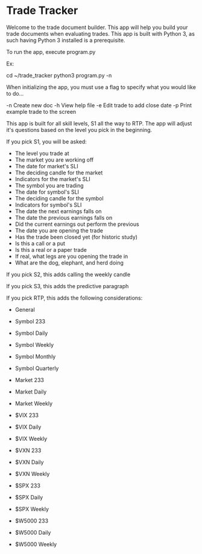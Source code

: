 # Trade Tracker

Welcome to the trade document builder. This app will help you build your trade documents when evaluating trades. This app is built with Python 3, as such having Python 3 installed is a prerequisite.

To run the app, execute program.py

Ex:

cd ~/trade_tracker
python3 program.py -n

When initializing the app, you must use a flag to specify what you would like to do...

-n Create new doc
-h View help file
-e Edit trade to add close date
-p Print example trade to the screen

This app is built for all skill levels, S1 all the way to RTP. The app will adjust it's questions based on the level you pick in the beginning.

If you pick S1, you will be asked:

- The level you trade at
- The market you are working off
- The date for market's SLI
- The deciding candle for the market
- Indicators for the market's SLI
- The symbol you are trading
- The date for symbol's SLI
- The deciding candle for the symbol
- Indicators for symbol's SLI
- The date the next earnings falls on
- The date the previous earnings falls on
- Did the current earnings out perform the previous
- The date you are opening the trade
- Has the trade been closed yet (for historic study)
- Is this a call or a put
- Is this a real or a paper trade
- If real, what legs are you opening the trade in
- What are the dog, elephant, and herd doing


If you pick S2, this adds calling the weekly candle


If you pick S3, this adds the predictive paragraph


If you pick RTP, this adds the following considerations:

- General

- Symbol 233
- Symbol Daily
- Symbol Weekly
- Symbol Monthly
- Symbol Quarterly

- Market 233
- Market Daily
- Market Weekly

- $VIX 233
- $VIX Daily
- $VIX Weekly

- $VXN 233
- $VXN Daily
- $VXN Weekly

- $SPX 233
- $SPX Daily
- $SPX Weekly

- $W5000 233
- $W5000 Daily
- $W5000 Weekly
